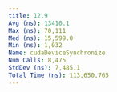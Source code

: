 ```yaml
---
title: 12.9
Avg (ns): 13410.1
Max (ns): 70,111
Med (ns): 15,599.0
Min (ns): 1,032
Name: cudaDeviceSynchronize
Num Calls: 8,475
StdDev (ns): 7,485.1
Total Time (ns): 113,650,765
---
```

